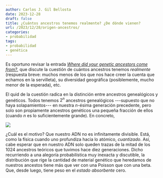 ```yaml
---
author: Carlos J. Gil Bellosta
date: 2023-12-28
draft: false
title: ¿Cuántos ancestros tenemos realmente? ¿De dónde vienen?
url: /2023/12/28/origen-ancestros/
categories:
- probabilidad
tags:
- probabilidad
- genética
---
```


Es oportuno revisar la entrada
[_Where did your genetic ancestors come from?_](https://gcbias.org/2017/12/19/1628/),
que discute la cuestión de cuántos ancestros tenemos _realmente_ (respuesta breve: muchos menos de los que nos hace creer la cuenta que echamos en la servilleta), su diversidad geográfica (posiblemente, mucho menor de la esperada), etc.

El quid de la cuestión radica en la distinción entre ancestros genealógicos y genéticos. Todos tenemos $2^n$ ancestros genealógicos ---supuesto que no haya solapamientos--- en nuestra $n$-ésima generación precedente, pero solo son propiamente ancestros genéticos una pequeña fracción de ellos (cuando $n$ es lo suficientemente grande). En concreto,

![](/wp-uploads/2024/num_genetic_ancs.png#center)

¿Cuál es el motivo? Que nuestro ADN no es infinitamente divisible. Está, como la física cuando uno profundiza hacia lo atómico, _cuantizado_. Así, cabe esperar que en nuestro ADN solo queden trazas de la mitad de los 1024 ancestros teóricos que tuvimos hace diez generaciones. Dicho recurriendo a una alegoría probabilística muy inexacta y discutible, la distribución que rige la cantidad de material genético que heredamos de nuestros ancestos tiene más que ver con una Poisson que con una beta. Que, desde luego, tiene peso en el _estado absorbente_ cero.